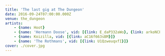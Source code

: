 ```yaml
---
title: 'The last gig at The Dungeon'
date: 2016-09-24T07:00:00.000Z
venue: the_dungeon
artists:
    - {name: Hoot}
    - {name: 'Hermann Doose', vid: [{link: E_daP332aWo}, {link: arkoNCF7c0A}]}
    - {name: Koizilla, vid: [{link: aC16f663sBM}]}
    - {name: 'The Rothmans', vid: [{link: U1QzweuqxfI}]}
cover: ./cover.jpg
---
```

